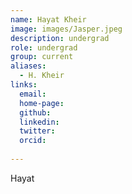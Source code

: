 ```yaml
---
name: Hayat Kheir
image: images/Jasper.jpeg
description: undergrad 
role: undergrad
group: current
aliases:
  - H. Kheir
links:
  email:
  home-page:
  github: 
  linkedin:
  twitter: 
  orcid:
  
---
```


Hayat
